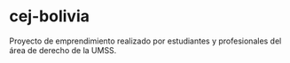 # cej-bolivia
Proyecto de emprendimiento realizado por estudiantes y profesionales del área de derecho de la UMSS.
